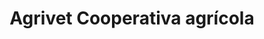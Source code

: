 ---
title: "Agrivet Cooperativa agrícola"
url: /santiago/agrivet-cooperativa-agricola/
shop: Hofladen
---